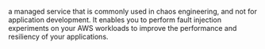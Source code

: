 a managed service that is commonly used in chaos engineering, and not for application development. It enables you to perform fault injection experiments on your AWS workloads to improve the performance and resiliency of your applications.